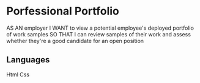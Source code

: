 # Porfessional Portfolio
AS AN employer
I WANT to view a potential employee's deployed portfolio of work samples
SO THAT I can review samples of their work and assess whether they're a good candidate for an open position
## Languages 
Html
Css
